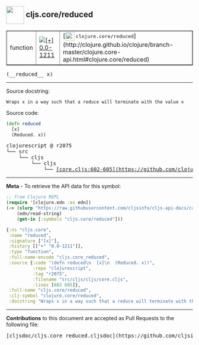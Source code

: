 ## <img width="48px" valign="middle" src="http://i.imgur.com/Hi20huC.png"> cljs.core/reduced

 <table border="1">
<tr>

<td>function</td>
<td><a href="https://github.com/cljsinfo/cljs-api-docs/tree/0.0-1211"><img valign="middle" alt="[+] 0.0-1211" src="https://img.shields.io/badge/+-0.0--1211-lightgrey.svg"></a> </td>
<td>
[<img height="24px" valign="middle" src="http://i.imgur.com/1GjPKvB.png"> <samp>clojure.core/reduced</samp>](http://clojure.github.io/clojure/branch-master/clojure.core-api.html#clojure.core/reduced)
</td>
</tr>
</table>

 <samp>
(__reduced__ x)<br>
</samp>

---




Source docstring:

```
Wraps x in a way such that a reduce will terminate with the value x
```

Source code:

```clj
(defn reduced
  [x]
  (Reduced. x))
```

 <pre>
clojurescript @ r2075
└── src
    └── cljs
        └── cljs
            └── <ins>[core.cljs:602-605](https://github.com/clojure/clojurescript/blob/r2075/src/cljs/cljs/core.cljs#L602-L605)</ins>
</pre>


---

__Meta__ - To retrieve the API data for this symbol:

```clj
;; from Clojure REPL
(require '[clojure.edn :as edn])
(-> (slurp "https://raw.githubusercontent.com/cljsinfo/cljs-api-docs/catalog/cljs-api.edn")
    (edn/read-string)
    (get-in [:symbols "cljs.core/reduced"]))
```

```clj
{:ns "cljs.core",
 :name "reduced",
 :signature ["[x]"],
 :history [["+" "0.0-1211"]],
 :type "function",
 :full-name-encode "cljs.core_reduced",
 :source {:code "(defn reduced\n  [x]\n  (Reduced. x))",
          :repo "clojurescript",
          :tag "r2075",
          :filename "src/cljs/cljs/core.cljs",
          :lines [602 605]},
 :full-name "cljs.core/reduced",
 :clj-symbol "clojure.core/reduced",
 :docstring "Wraps x in a way such that a reduce will terminate with the value x"}

```

---

__Contributions__ to this document are accepted as Pull Requests to the following file:

 <pre>
[cljsdoc/cljs.core_reduced.cljsdoc](https://github.com/cljsinfo/cljs-api-docs/blob/master/cljsdoc/cljs.core_reduced.cljsdoc)
</pre>

